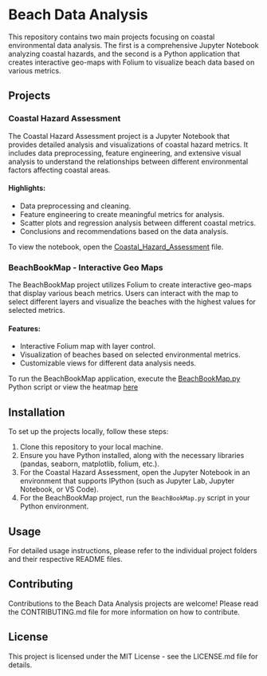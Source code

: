 # Beach Data Analysis

This repository contains two main projects focusing on coastal environmental data analysis. The first is a comprehensive Jupyter Notebook analyzing coastal hazards, and the second is a Python application that creates interactive geo-maps with Folium to visualize beach data based on various metrics.

## Projects

### Coastal Hazard Assessment

The Coastal Hazard Assessment project is a Jupyter Notebook that provides detailed analysis and visualizations of coastal hazard metrics. It includes data preprocessing, feature engineering, and extensive visual analysis to understand the relationships between different environmental factors affecting coastal areas.

#### Highlights:
- Data preprocessing and cleaning.
- Feature engineering to create meaningful metrics for analysis.
- Scatter plots and regression analysis between different coastal metrics.
- Conclusions and recommendations based on the data analysis.

To view the notebook, open the [Coastal_Hazard_Assessment](./Coastal_Hazard_Assessment.ipynb) file.

### BeachBookMap - Interactive Geo Maps

The BeachBookMap project utilizes Folium to create interactive geo-maps that display various beach metrics. Users can interact with the map to select different layers and visualize the beaches with the highest values for selected metrics.

#### Features:
- Interactive Folium map with layer control.
- Visualization of beaches based on selected environmental metrics.
- Customizable views for different data analysis needs.

To run the BeachBookMap application, execute the [BeachBookMap.py](./BeachBookMap.py) Python script or view the heatmap [here](https://www.driftwest.xyz/beachbook)

## Installation

To set up the projects locally, follow these steps:

1. Clone this repository to your local machine.
2. Ensure you have Python installed, along with the necessary libraries (pandas, seaborn, matplotlib, folium, etc.).
3. For the Coastal Hazard Assessment, open the Jupyter Notebook in an environment that supports IPython (such as Jupyter Lab, Jupyter Notebook, or VS Code).
4. For the BeachBookMap project, run the `BeachBookMap.py` script in your Python environment.

## Usage

For detailed usage instructions, please refer to the individual project folders and their respective README files.

## Contributing

Contributions to the Beach Data Analysis projects are welcome! Please read the CONTRIBUTING.md file for more information on how to contribute.

## License

This project is licensed under the MIT License - see the LICENSE.md file for details.
